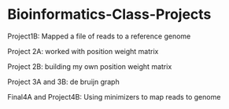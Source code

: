 # Bioinformatics-Class-Projects

Project1B: Mapped a file of reads to a reference genome

Project 2A: worked with position weight matrix

Project 2B: building my own position weight matrix

Project 3A and 3B: de bruijn graph

Final4A and Project4B: Using minimizers to map reads to genome
